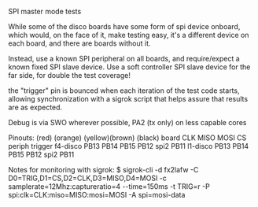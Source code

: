 SPI master mode tests

While some of the disco boards have some form of spi device onboard,
which would, on the face of it, make testing easy, it's a different
device on each board, and there are boards without it.

Instead, use a known SPI peripheral on all boards, and require/expect
a known fixed SPI slave device.  Use a soft controller SPI slave device
for the far side, for double the test coverage!

the "trigger" pin is bounced when each iteration of the test code starts,
allowing synchronization with a sigrok script that helps assure that
results are as expected.

Debug is via SWO wherever possible, PA2 (tx only) on less capable cores

Pinouts:
		(red)  (orange) (yellow)(brown)		(black)
board		CLK	MISO	MOSI	CS	periph	trigger
f4-disco	PB13	PB14	PB15	PB12	spi2	PB11
l1-disco	PB13	PB14	PB15	PB12	spi2	PB11


Notes for monitoring with sigrok:
$ sigrok-cli -d fx2lafw -C D0=TRIG,D1=CS,D2=CLK,D3=MISO,D4=MOSI -c samplerate=12Mhz:captureratio=4 --time=150ms  -t TRIG=r -P spi:clk=CLK:miso=MISO:mosi=MOSI -A spi=mosi-data
